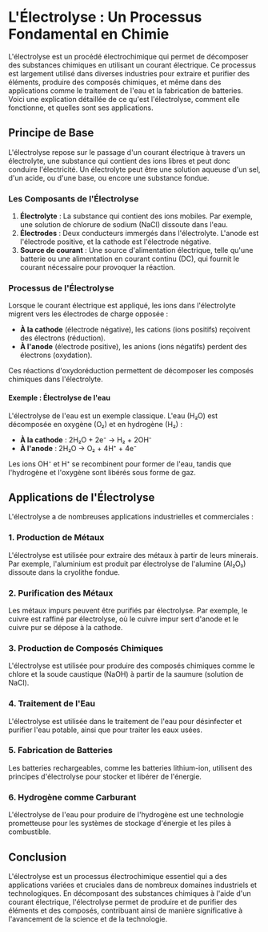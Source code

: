 # L'Électrolyse : Un Processus Fondamental en Chimie

L'électrolyse est un procédé électrochimique qui permet de décomposer des substances chimiques en utilisant un courant électrique. Ce processus est largement utilisé dans diverses industries pour extraire et purifier des éléments, produire des composés chimiques, et même dans des applications comme le traitement de l'eau et la fabrication de batteries. Voici une explication détaillée de ce qu'est l'électrolyse, comment elle fonctionne, et quelles sont ses applications.

## Principe de Base

L'électrolyse repose sur le passage d'un courant électrique à travers un électrolyte, une substance qui contient des ions libres et peut donc conduire l'électricité. Un électrolyte peut être une solution aqueuse d'un sel, d'un acide, ou d'une base, ou encore une substance fondue.

### Les Composants de l'Électrolyse

1. **Électrolyte** : La substance qui contient des ions mobiles. Par exemple, une solution de chlorure de sodium (NaCl) dissoute dans l'eau.
2. **Électrodes** : Deux conducteurs immergés dans l'électrolyte. L'anode est l'électrode positive, et la cathode est l'électrode négative.
3. **Source de courant** : Une source d'alimentation électrique, telle qu'une batterie ou une alimentation en courant continu (DC), qui fournit le courant nécessaire pour provoquer la réaction.

### Processus de l'Électrolyse

Lorsque le courant électrique est appliqué, les ions dans l'électrolyte migrent vers les électrodes de charge opposée :
- **À la cathode** (électrode négative), les cations (ions positifs) reçoivent des électrons (réduction).
- **À l'anode** (électrode positive), les anions (ions négatifs) perdent des électrons (oxydation).

Ces réactions d'oxydoréduction permettent de décomposer les composés chimiques dans l'électrolyte.

#### Exemple : Électrolyse de l'eau

L'électrolyse de l'eau est un exemple classique. L'eau (H₂O) est décomposée en oxygène (O₂) et en hydrogène (H₂) :
- **À la cathode** : 2H₂O + 2e⁻ → H₂ + 2OH⁻
- **À l'anode** : 2H₂O → O₂ + 4H⁺ + 4e⁻

Les ions OH⁻ et H⁺ se recombinent pour former de l'eau, tandis que l'hydrogène et l'oxygène sont libérés sous forme de gaz.

## Applications de l'Électrolyse

L'électrolyse a de nombreuses applications industrielles et commerciales :

### 1. **Production de Métaux**

L'électrolyse est utilisée pour extraire des métaux à partir de leurs minerais. Par exemple, l'aluminium est produit par électrolyse de l'alumine (Al₂O₃) dissoute dans la cryolithe fondue.

### 2. **Purification des Métaux**

Les métaux impurs peuvent être purifiés par électrolyse. Par exemple, le cuivre est raffiné par électrolyse, où le cuivre impur sert d'anode et le cuivre pur se dépose à la cathode.

### 3. **Production de Composés Chimiques**

L'électrolyse est utilisée pour produire des composés chimiques comme le chlore et la soude caustique (NaOH) à partir de la saumure (solution de NaCl).

### 4. **Traitement de l'Eau**

L'électrolyse est utilisée dans le traitement de l'eau pour désinfecter et purifier l'eau potable, ainsi que pour traiter les eaux usées.

### 5. **Fabrication de Batteries**

Les batteries rechargeables, comme les batteries lithium-ion, utilisent des principes d'électrolyse pour stocker et libérer de l'énergie.

### 6. **Hydrogène comme Carburant**

L'électrolyse de l'eau pour produire de l'hydrogène est une technologie prometteuse pour les systèmes de stockage d'énergie et les piles à combustible.

## Conclusion

L'électrolyse est un processus électrochimique essentiel qui a des applications variées et cruciales dans de nombreux domaines industriels et technologiques. En décomposant des substances chimiques à l'aide d'un courant électrique, l'électrolyse permet de produire et de purifier des éléments et des composés, contribuant ainsi de manière significative à l'avancement de la science et de la technologie.